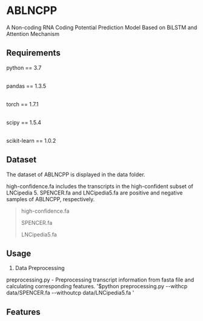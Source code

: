 # ABLNCPP

A Non-coding RNA Coding Potential Prediction Model Based on BiLSTM and Attention Mechanism

## Requirements

python == 3.7 <br> <br>

pandas == 1.3.5 <br> <br>

torch == 1.7.1 <br> <br>

scipy == 1.5.4 <br> <br>

scikit-learn == 1.0.2

## Dataset

The dataset of ABLNCPP is displayed in the data folder. 

high-confidence.fa includes the transcripts in the high-confident subset of LNCipedia 5. SPENCER.fa and LNCipedia5.fa are positive and negative samples of ABLNCPP, respectively.

>high-confidence.fa
>
>SPENCER.fa
>
>LNCipedia5.fa

## Usage

1. Data Preprocessing

preprocessing.py    - Preprocessing transcript information from fasta file and calculating corresponding features.
'$python preprocessing.py --withcp data/SPENCER.fa --withoutcp data/LNCipedia5.fa '

## Features
